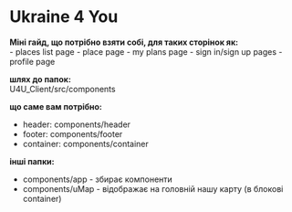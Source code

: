 <h1>Ukraine 4 You</h1>
<strong>Міні гайд, що потрібно взяти собі, для таких сторінок як:</strong><br />
- places list page
- place page
- my plans page
- sign in/sign up pages
- profile page

<strong>шлях до папок:</strong><br />
U4U_Client/src/components

<strong>що саме вам потрібно:</strong>
- header: components/header
- footer: components/footer
- container: components/container

<strong>інші папки:</strong>
- components/app - збирає компоненти
- components/uMap - відображає на головній нашу карту (в блокові container)